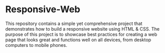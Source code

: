 # Responsive-Web
This repository contains a simple yet comprehensive project that demonstrates how to build a responsive website using HTML & CSS. The purpose of this project is to showcase best practices for creating a web page that looks great and functions well on all devices, from desktop computers to mobile phones.
